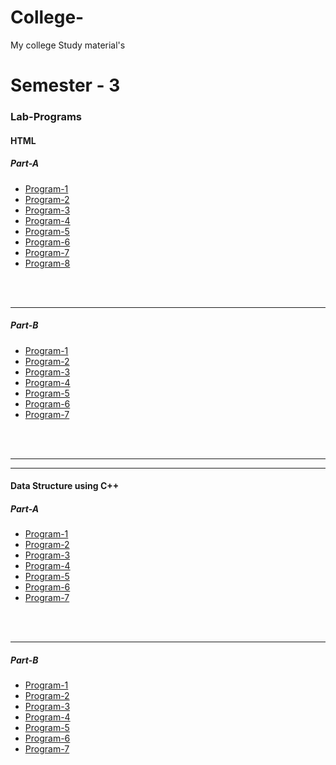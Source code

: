 # College-
My college Study material's 
<h1>Semester - 3</h1>
<h3>Lab-Programs</h3>
<h4>HTML</h4>
<h5>Part-A</h5>
<ul>
  <li><a href="https://fahiz7940.github.io/College-/Semester-3/HTML/Part-A/Program-1/index.html">Program-1</a></li>
  <li><a href="https://fahiz7940.github.io/College-/Semester-3/HTML/Part-A/Program-2/index.html">Program-2</a></li>
  <li><a href="https://fahiz7940.github.io/College-/Semester-3/HTML/Part-A/Program-3/index.html">Program-3</a></li>
  <li><a href="https://fahiz7940.github.io/College-/Semester-3/HTML/Part-A/Program-4/index.html">Program-4</a></li>
  <li><a href="https://fahiz7940.github.io/College-/Semester-3/HTML/Part-A/Program-5/index.html">Program-5</a></li>
  <li><a href="https://fahiz7940.github.io/College-/Semester-3/HTML/Part-A/Program-6/index.html">Program-6</a></li>
  <li><a href="https://fahiz7940.github.io/College-/Semester-3/HTML/Part-A/Program-7/index.html">Program-7</a></li>
  <li><a href="https://fahiz7940.github.io/College-/Semester-3/HTML/Part-A/Program-8/index.html">Program-8</a></li>
</ul>
<br>
<br>
<hr>
<h5>Part-B</h5>
<ul>
  <li><a href="https://fahiz7940.github.io/College-/Semester-3/HTML/Part-B/Program-1/index.html">Program-1</a></li>
  <li><a href="https://fahiz7940.github.io/College-/Semester-3/HTML/Part-B/Program-2/index.html">Program-2</a></li>
  <li><a href="https://fahiz7940.github.io/College-/Semester-3/HTML/Part-B/Program-3/index.html">Program-3</a></li>
  <li><a href="https://fahiz7940.github.io/College-/Semester-3/HTML/Part-B/Program-4/index.html">Program-4</a></li>
  <li><a href="https://fahiz7940.github.io/College-/Semester-3/HTML/Part-B/Program-5/index.html">Program-5</a></li>
  <li><a href="https://fahiz7940.github.io/College-/Semester-3/HTML/Part-B/Program-6/index.html">Program-6</a></li>
  <li><a href="https://fahiz7940.github.io/College-/Semester-3/HTML/Part-B/Program-7/index.html">Program-7</a></li>
</ul>
<br>
<br>
<hr>
<hr>
<h4>Data Structure using C++ </h4>
<h5>Part-A</h5>
<ul>
   <li><a href="https://fahiz7940.github.io/College-/Semester-3/Data-structure/Part-A/Program-1/selection-sort.cpp">Program-1</a></li>
  <li><a href="https://fahiz7940.github.io/College-/Semester-3/Data-structure/Part-A/Program-2/insertion-sort.cpp">Program-2</a></li>
  <li><a href="https://fahiz7940.github.io/College-/Semester-3/Data-structure/Part-A/Program-3/">Program-3</a></li>
  <li><a href="">Program-4</a></li>
  <li><a href="">Program-5</a></li>
  <li><a href="">Program-6</a></li>
  <li><a href="">Program-7</a></li>
</ul>
<br>
<br>
<hr>
<h5>Part-B</h5>
<ul>
  <li><a href="">Program-1</a></li>
  <li><a href="">Program-2</a></li>
  <li><a href="">Program-3</a></li>
  <li><a href="">Program-4</a></li>
  <li><a href="">Program-5</a></li>
  <li><a href="">Program-6</a></li>
  <li><a href="">Program-7</a></li>
</ul>
<br>
<br>
